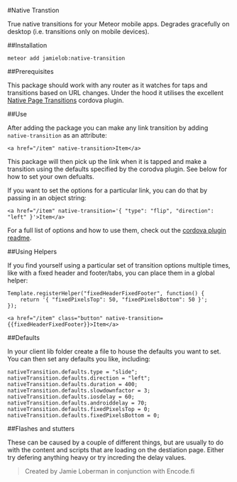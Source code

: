 #Native Transtion

True native transitions for your Meteor mobile apps.   Degrades gracefully on desktop (i.e. transitions only on mobile devices).

##Installation

`meteor add jamielob:native-transition`

##Prerequisites

This package should work with any router as it watches for taps and transitions based on URL changes. Under the hood it utilises the excellent [Native Page Transitions](http://plugins.telerik.com/cordova/plugin/native-page-transitions) cordova plugin.

##Use

After adding the package you can make any link transition by adding `native-transition` as an attribute:

```
<a href="/item" native-transition>Item</a>
```

This package will then pick up the link when it is tapped and make a transition using the defaults specified by the corodva plugin.  See below for how to set your own defualts.

If you want to set the options for a particular link, you can do that by passing in an object string:

```
<a href="/item" native-transition='{ "type": "flip", "direction": "left" }'>Item</a>
```

For a full list of options and how to use them, check out the [cordova plugin readme](http://plugins.telerik.com/cordova/plugin/native-page-transitions).

##Using Helpers

If you find yourself using a particular set of transition options multiple times, like with a fixed header and footer/tabs, you can place them in a global helper:

```
Template.registerHelper("fixedHeaderFixedFooter", function() {
	return '{ "fixedPixelsTop": 50, "fixedPixelsBottom": 50 }';
});
```

```
<a href="/item" class="button" native-transition={{fixedHeaderFixedFooter}}>Item</a>
```

##Defaults

In your client lib folder create a file to house the defaults you want to set.  You can then set any defaults you like, including:

```
nativeTransition.defaults.type = "slide";  
nativeTransition.defaults.direction = "left";
nativeTransition.defaults.duration = 400;
nativeTransition.defaults.slowdownfactor = 3;
nativeTransition.defaults.iosdelay = 60;
nativeTransition.defaults.androiddelay = 70;
nativeTransition.defaults.fixedPixelsTop = 0;
nativeTransition.defaults.fixedPixelsBottom = 0;
```

##Flashes and stutters

These can be caused by a couple of different things, but are usually to do with the content and scripts that are loading on the destiation page.  Either try defering anything heavy or try increding the delay values.

> Created by Jamie Loberman in conjunction with Encode.fi
